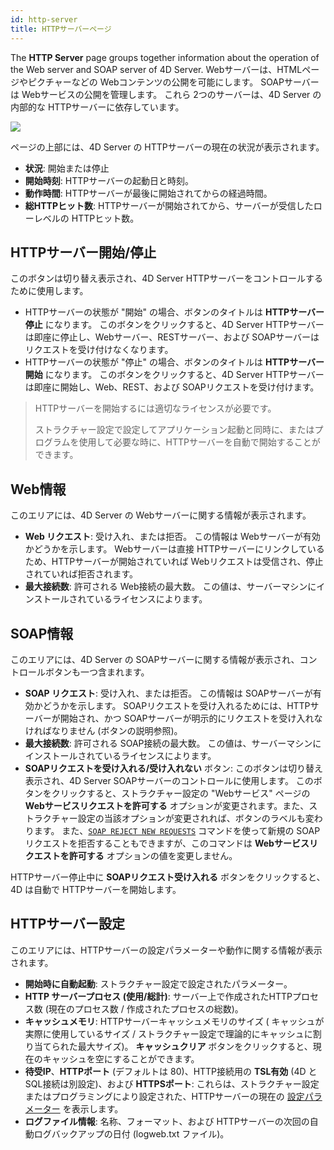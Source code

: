 ```yaml
---
id: http-server
title: HTTPサーバーページ
---
```



The **HTTP Server** page groups together information about the operation of the Web server and SOAP server of 4D Server. Webサーバーは、HTMLページやピクチャーなどの Webコンテンツの公開を可能にします。 SOAPサーバーは Webサービスの公開を管理します。 これら 2つのサーバーは、4D Server の内部的な HTTPサーバーに依存しています。

![](assets/en/Admin/server-admin-web-page.png)


ページの上部には、4D Server の HTTPサーバーの現在の状況が表示されます。

- **状況**: 開始または停止
- **開始時刻**: HTTPサーバーの起動日と時刻。
- **動作時間**: HTTPサーバーが最後に開始されてからの経過時間。
- **総HTTPヒット数**: HTTPサーバーが開始されてから、サーバーが受信したローレベルの HTTPヒット数。


## HTTPサーバー開始/停止

このボタンは切り替え表示され、4D Server HTTPサーバーをコントロールするために使用します。

- HTTPサーバーの状態が "開始" の場合、ボタンのタイトルは **HTTPサーバー停止** になります。 このボタンをクリックすると、4D Server HTTPサーバーは即座に停止し、Webサーバー、RESTサーバー、および SOAPサーバーはリクエストを受け付けなくなります。
- HTTPサーバーの状態が "停止" の場合、ボタンのタイトルは **HTTPサーバー開始** になります。 このボタンをクリックすると、4D Server HTTPサーバーは即座に開始し、Web、REST、および SOAPリクエストを受け付けます。

> HTTPサーバーを開始するには適切なライセンスが必要です。
> 
> ストラクチャー設定で設定してアプリケーション起動と同時に、またはプログラムを使用して必要な時に、HTTPサーバーを自動で開始することができます。

## Web情報

このエリアには、4D Server の Webサーバーに関する情報が表示されます。

- **Web リクエスト**: 受け入れ、または拒否。 この情報は Webサーバーが有効かどうかを示します。 Webサーバーは直接 HTTPサーバーにリンクしているため、HTTPサーバーが開始されていれば Webリクエストは受信され、停止されていれば拒否されます。
- **最大接続数**: 許可される Web接続の最大数。 この値は、サーバーマシンにインストールされているライセンスによります。

## SOAP情報

このエリアには、4D Server の SOAPサーバーに関する情報が表示され、コントロールボタンも一つ含まれます。

- **SOAP リクエスト**: 受け入れ、または拒否。 この情報は SOAPサーバーが有効かどうかを示します。 SOAPリクエストを受け入れるためには、HTTPサーバーが開始され、かつ SOAPサーバーが明示的にリクエストを受け入れなければなりません (ボタンの説明参照)。
- **最大接続数**: 許可される SOAP接続の最大数。 この値は、サーバーマシンにインストールされているライセンスによります。
- **SOAPリクエストを受け入れる/受け入れない** ボタン: このボタンは切り替え表示され、4D Server SOAPサーバーのコントロールに使用します。 このボタンをクリックすると、ストラクチャー設定の "Webサービス" ページの **Webサービスリクエストを許可する** オプションが変更されます。また、ストラクチャー設定の当該オプションが変更されれば、ボタンのラベルも変わります。 また、[`SOAP REJECT NEW REQUESTS`](https://doc.4d.com/4dv19/help/command/ja/page1636.html) コマンドを使って新規の SOAPリクエストを拒否することもできますが、このコマンドは **Webサービスリクエストを許可する** オプションの値を変更しません。

HTTPサーバー停止中に **SOAPリクエスト受け入れる** ボタンをクリックすると、4D は自動で HTTPサーバーを開始します。

## HTTPサーバー設定

このエリアには、HTTPサーバーの設定パラメーターや動作に関する情報が表示されます。

- **開始時に自動起動**: ストラクチャー設定で設定されたパラメーター。
- **HTTP サーバープロセス (使用/総計)**: サーバー上で作成されたHTTPプロセス数 (現在のプロセス数 / 作成されたプロセスの総数)。
- **キャッシュメモリ**: HTTPサーバーキャッシュメモリのサイズ ( キャッシュが実際に使用しているサイズ / ストラクチャー設定で理論的にキャッシュに割り当てられた最大サイズ)。 **キャッシュクリア** ボタンをクリックすると、現在のキャッシュを空にすることができます。
- **待受IP**、**HTTPポート** (デフォルトは 80)、HTTP接続用の **TSL有効** (4D と SQL接続は別設定)、および **HTTPSポート**: これらは、ストラクチャー設定またはプログラミングにより設定された、HTTPサーバーの現在の [設定パラメーター](WebServer/webServerConfig.md) を表示します。
- **ログファイル情報**: 名称、フォーマット、および HTTPサーバーの次回の自動ログバックアップの日付 (logweb.txt ファイル)。

